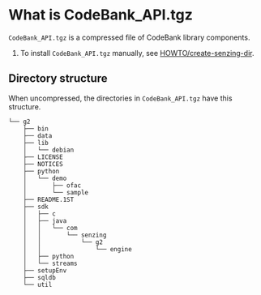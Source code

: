 # What is CodeBank_API.tgz

`CodeBank_API.tgz` is a compressed file of CodeBank library components.

1. To install `CodeBank_API.tgz` manually, see
[HOWTO/create-senzing-dir](../HOWTO/create-senzing-dir.md).

## Directory structure

When uncompressed, the directories in `CodeBank_API.tgz` have this structure.

```console
└── g2
    ├── bin
    ├── data
    ├── lib
    │   └── debian
    ├── LICENSE
    ├── NOTICES
    ├── python
    │   └── demo
    │       ├── ofac
    │       └── sample
    ├── README.1ST
    ├── sdk
    │   ├── c
    │   ├── java
    │   │   └── com
    │   │       └── senzing
    │   │           └── g2
    │   │               └── engine
    │   ├── python
    │   └── streams
    ├── setupEnv
    ├── sqldb
    └── util
```
